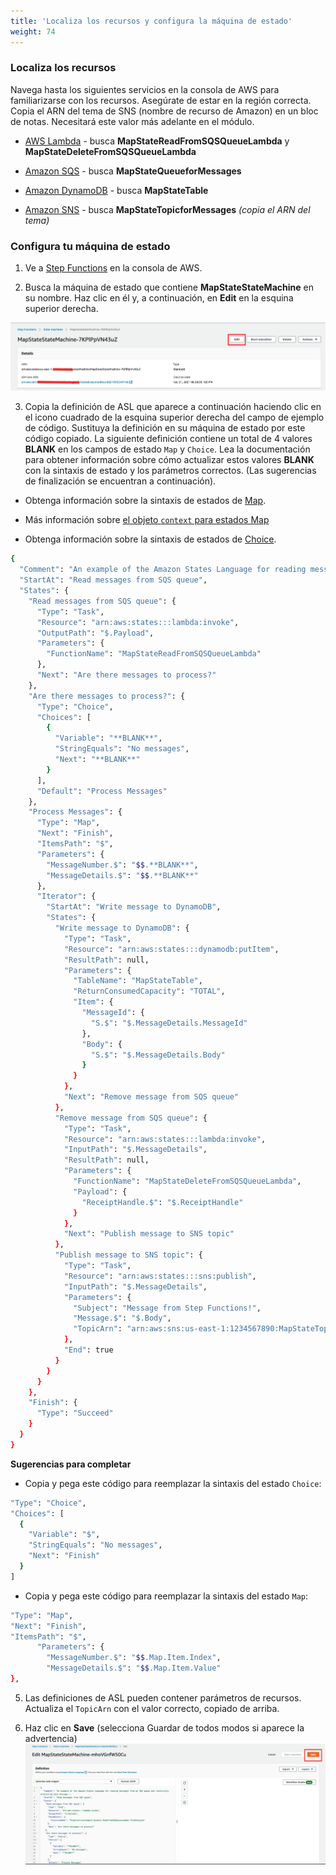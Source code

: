 ```yaml
---
title: 'Localiza los recursos y configura la máquina de estado'
weight: 74
---
```


### Localiza los recursos

Navega hasta los siguientes servicios en la consola de AWS para familiarizarse con los recursos. Asegúrate de estar en la región correcta. Copia el ARN del tema de SNS (nombre de recurso de Amazon) en un bloc de notas. Necesitará este valor más adelante en el módulo.


- [AWS Lambda](https://console.aws.amazon.com/lambda/home) - busca **MapStateReadFromSQSQueueLambda** y **MapStateDeleteFromSQSQueueLambda**

- [Amazon SQS](https://console.aws.amazon.com/sqs/v2/home) - busca **MapStateQueueforMessages**

- [Amazon DynamoDB](https://console.aws.amazon.com/dynamodbv2/home) - busca **MapStateTable**

- [Amazon SNS](https://console.aws.amazon.com/sns/v3/home) - busca **MapStateTopicforMessages** *(copia el ARN del tema)*

### Configura tu máquina de estado

1. Ve a [Step Functions](https://console.aws.amazon.com/states/home) en la consola de AWS.

2. Busca la máquina de estado que contiene **MapStateStateMachine** en su nombre. Haz clic en él y, a continuación, en **Edit** en la esquina superior derecha.

![EDIT](/static/img/module-5/map-state-definition-edit.png)

3. Copia la definición de ASL que aparece a continuación haciendo clic en el icono cuadrado de la esquina superior derecha del campo de ejemplo de código. Sustituya la definición en su máquina de estado por este código copiado. La siguiente definición contiene un total de 4 valores **BLANK** en los campos de estado `Map` y `Choice`. Lea la documentación para obtener información sobre cómo actualizar estos valores **BLANK** con la sintaxis de estado y los parámetros correctos. (Las sugerencias de finalización se encuentran a continuación).

 - Obtenga información sobre la sintaxis de estados de [Map](https://docs.aws.amazon.com/step-functions/latest/dg/amazon-states-language-map-state.html).

 - Más información sobre [el objeto `context` para estados Map](https://docs.aws.amazon.com/step-functions/latest/dg/input-output-contextobject.html#contextobject-map)
 
 - Obtenga información sobre la sintaxis de estados de [Choice](https://docs.aws.amazon.com/step-functions/latest/dg/amazon-states-language-choice-state.html).

```bash
{
  "Comment": "An example of the Amazon States Language for reading messages from an SQS queue and iteratively processing each message.",
  "StartAt": "Read messages from SQS queue",
  "States": {
    "Read messages from SQS queue": {
      "Type": "Task",
      "Resource": "arn:aws:states:::lambda:invoke",
      "OutputPath": "$.Payload",
      "Parameters": {
        "FunctionName": "MapStateReadFromSQSQueueLambda"
      },
      "Next": "Are there messages to process?"
    },
    "Are there messages to process?": {
      "Type": "Choice",
      "Choices": [
        {
          "Variable": "**BLANK**",
          "StringEquals": "No messages",
          "Next": "**BLANK**"
        }
      ],
      "Default": "Process Messages"
    },
    "Process Messages": {
      "Type": "Map",
      "Next": "Finish",
      "ItemsPath": "$",
      "Parameters": {
        "MessageNumber.$": "$$.**BLANK**",
        "MessageDetails.$": "$$.**BLANK**"
      },
      "Iterator": {
        "StartAt": "Write message to DynamoDB",
        "States": {
          "Write message to DynamoDB": {
            "Type": "Task",
            "Resource": "arn:aws:states:::dynamodb:putItem",
            "ResultPath": null,
            "Parameters": {
              "TableName": "MapStateTable",
              "ReturnConsumedCapacity": "TOTAL",
              "Item": {
                "MessageId": {
                  "S.$": "$.MessageDetails.MessageId"
                },
                "Body": {
                  "S.$": "$.MessageDetails.Body"
                }
              }
            },
            "Next": "Remove message from SQS queue"
          },
          "Remove message from SQS queue": {
            "Type": "Task",
            "Resource": "arn:aws:states:::lambda:invoke",
            "InputPath": "$.MessageDetails",
            "ResultPath": null,
            "Parameters": {
              "FunctionName": "MapStateDeleteFromSQSQueueLambda",
              "Payload": {
                "ReceiptHandle.$": "$.ReceiptHandle"
              }
            },
            "Next": "Publish message to SNS topic"
          },
          "Publish message to SNS topic": {
            "Type": "Task",
            "Resource": "arn:aws:states:::sns:publish",
            "InputPath": "$.MessageDetails",
            "Parameters": {
              "Subject": "Message from Step Functions!",
              "Message.$": "$.Body",
              "TopicArn": "arn:aws:sns:us-east-1:1234567890:MapStateTopicforMessages"
            },
            "End": true
          }
        }
      }
    },
    "Finish": {
      "Type": "Succeed"
    }
  }
}
```

**Sugerencias para completar**

- Copia y pega este código para reemplazar la sintaxis del estado `Choice`:

```bash
"Type": "Choice",
"Choices": [
  {
    "Variable": "$",
    "StringEquals": "No messages",
    "Next": "Finish"
  }
]
```

- Copia y pega este código para reemplazar la sintaxis del estado `Map`:

```bash
"Type": "Map",
"Next": "Finish",
"ItemsPath": "$",
      "Parameters": {
        "MessageNumber.$": "$$.Map.Item.Index",
        "MessageDetails.$": "$$.Map.Item.Value"
},
```

5. Las definiciones de ASL pueden contener parámetros de recursos. Actualiza el `TopicArn` con el valor correcto, copiado de arriba.

6. Haz clic en **Save** (selecciona Guardar de todos modos si aparece la advertencia)
    ![save](/static/img/module-5/map-state-definition.png)
